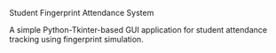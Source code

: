 Student Fingerprint Attendance System

A simple Python-Tkinter-based GUI application for student attendance tracking using fingerprint simulation.
